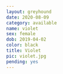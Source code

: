 ```yaml
---
layout: greyhound
date: 2020-08-09
category: available
name: violet
sex: female
dob: 2019-04-02
color: black
title: Violet
pic: violet.jpg
pending: yes
---
```


